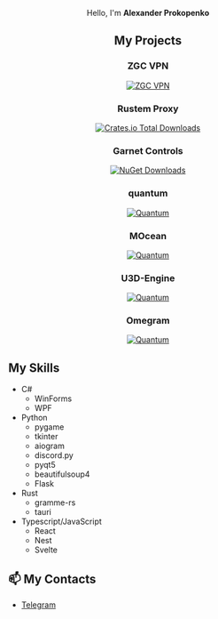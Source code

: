 <div align="center">

Hello, I'm **Alexander Prokopenko**

## My Projects
### ZGC VPN
<a href="https://wiki.zgc.su/sw/zgcvpn">![ZGC VPN](https://img.shields.io/badge/ZGC-VPN-yellow)</a>

### Rustem Proxy
<a href="https://github.com/velaton618/rustem_proxy">![Crates.io Total Downloads](https://img.shields.io/crates/d/rustem_proxy)</a>

### Garnet Controls
<a href="https://github.com/velaton618/GarnetControls">![NuGet Downloads](https://img.shields.io/nuget/dt/GarnetControls)</a>

### quantum
<a href="https://github.com/velaton618/quantum">![Quantum](https://img.shields.io/badge/quantum-purple)</a>

### MOcean
<a href="https://github.com/velaton618/MOcean">![Quantum](https://img.shields.io/badge/MOcean-orange)</a>

### U3D-Engine
<a href="https://github.com/velaton618/U3D-Engine">![Quantum](https://img.shields.io/badge/U3D-Engine-green)</a>

### Omegram
<a href="https://github.com/velaton618/omegram">![Quantum](https://img.shields.io/badge/Omegram-pink)</a>
</div>

## My Skills
- C#
    - WinForms
    - WPF
- Python
    - pygame
    - tkinter
    - aiogram
    - discord.py
    - pyqt5
    - beautifulsoup4
    - Flask
- Rust
    - gramme-rs
    - tauri
- Typescript/JavaScript
    - React
    - Nest
    - Svelte

## 📫 My Contacts
- [Telegram](https://t.me/velaton618)
